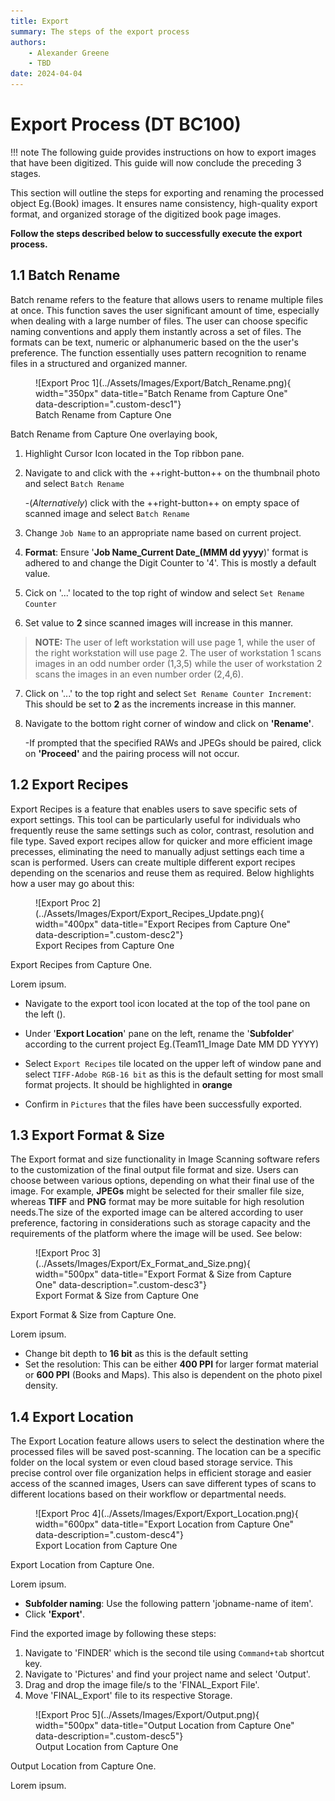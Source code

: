 ```yaml
---
title: Export
summary: The steps of the export process
authors:
    - Alexander Greene
    - TBD
date: 2024-04-04
---
```


# Export Process (DT BC100)


!!! note
    The following guide provides instructions on how to export images that have been digitized. This guide will now conclude the preceding 3 stages.



This section will outline the steps for exporting and renaming the processed object Eg.(Book) images. It ensures name consistency, high-quality export format, and organized storage of the digitized book page images.

**Follow the steps described below to successfully execute the export process.**

## 1.1 Batch Rename
Batch rename refers to the feature that allows users to rename multiple files at once. This function saves the user significant amount of time, especially when dealing with a large number of files. The user can choose specific naming conventions and apply them instantly across a set of files. The formats can be text, numeric or alphanumeric based on the the user's preference. The function essentially uses pattern recognition to rename files in a structured and organized manner.

<figure markdown>
![Export Proc 1](../Assets/Images/Export/Batch_Rename.png){ width="350px" data-title="Batch Rename from Capture One" data-description=".custom-desc1"}
<figcaption>Batch Rename from Capture One</figcaption>
</figure>
<div class="glightbox-desc custom-desc1">
  <p>Batch Rename from Capture One overlaying book, </p>
  <p></p>
</div>

 1. Highlight Cursor Icon located in the Top ribbon pane.

 2. Navigate to and click with the ++right-button++ on the thumbnail photo and select `Batch Rename`

    -(*Alternatively*) click with the ++right-button++ on empty space of scanned image and select `Batch Rename`
 3. Change `Job Name` to an appropriate name based on current project.

 4. **Format**: Ensure '**Job Name_Current Date_(MMM dd yyyy**)' format is adhered to and change the Digit Counter to '4'. This is mostly a default value.

 5. Cick on '...' located to the top right of window and select `Set Rename Counter`
6. Set value to **2** since scanned images will increase in this manner.
 >  **NOTE:**  The user of left workstation  will use page 1,  while the user of the right workstation will use page 2. The user of workstation 1 scans images in an odd number order (1,3,5) while the user of workstation 2 scans the images in an even number order (2,4,6).
 
 7. Click on '...' to the top right and select  `Set Rename Counter Increment`: This should be set to **2** as the increments increase in this manner.
 
 8. Navigate to the bottom right corner of window and click on  **'Rename'**.
 
    -If prompted that the specified RAWs and JPEGs should be paired, click on **'Proceed'** and the pairing process will not occur.

## 1.2 Export Recipes

Export Recipes is a feature that enables users to save specific sets of export settings. This tool can be particularly useful for individuals who frequently reuse the same settings such as color, contrast, resolution and file type. Saved export recipes allow for quicker and more efficient image precesses, eliminating the need to manually adjust settings each time a scan is performed. Users can create multiple different export recipes depending on the scenarios and reuse them as required. Below highlights how a user may go about this:


<figure markdown>
![Export Proc 2](../Assets/Images/Export/Export_Recipes_Update.png){ width="400px" data-title="Export Recipes from Capture One" data-description=".custom-desc2"}
<figcaption>Export Recipes from Capture One</figcaption>
</figure>
<div class="glightbox-desc custom-desc2">
  <p>Export Recipes from Capture One.</p>
  <p>Lorem ipsum.</p>
</div>

- Navigate to the export tool icon located at the top of the tool pane on the left ().

- Under '**Export Location**' pane on the left, rename the '**Subfolder**' according to the current project Eg.(Team11_Image Date MM DD YYYY)
- Select `Export Recipes` tile located on the upper left of window pane and select `TIFF-Adobe RGB-16 bit` as this is the default setting for most small format projects. It should be highlighted in **orange**
- Confirm in `Pictures` that the files have been successfully exported.

## 1.3 Export Format & Size

The Export format and size functionality in Image Scanning software refers to the customization of the final output file format and size. Users can choose between various options, depending on what their final use of the image. For example, **JPEGs** might be selected for their smaller file size, whereas **TIFF** and **PNG** format may be more suitable for high resolution needs.The size of the exported image can be altered according to user preference, factoring in considerations such as storage capacity and the requirements of the platform where the image will be used. See below:

<figure markdown>
![Export Proc 3](../Assets/Images/Export/Ex_Format_and_Size.png){ width="500px" data-title="Export Format & Size from Capture One" data-description=".custom-desc3"}
<figcaption>Export Format & Size from Capture One</figcaption>
</figure>
<div class="glightbox-desc custom-desc3">
  <p>Export Format & Size from Capture One.</p>
  <p>Lorem ipsum.</p>
</div>

- Change bit depth to **16 bit** as this is the default setting
- Set the resolution: This can be either **400 PPI** for larger format material or **600 PPI** (Books and Maps). This also is dependent on the photo pixel density.

## 1.4 Export Location

The Export Location feature allows users to select the destination where the processed files will be saved post-scanning. The location can be a specific folder on the local system or even cloud based storage service. This precise control over file organization helps in efficient storage and easier access of the scanned images, Users can save different types of scans to different locations based on their workflow or departmental needs.

<figure markdown>
![Export Proc 4](../Assets/Images/Export/Export_Location.png){ width="600px" data-title="Export Location from Capture One" data-description=".custom-desc4"}
<figcaption>Export Location from Capture One</figcaption>
</figure>
<div class="glightbox-desc custom-desc4">
  <p>Export Location from Capture One.</p>
  <p>Lorem ipsum.</p>
</div>

- **Subfolder naming**: Use the following pattern 'jobname-name of item'.
- Click **'Export'**.

Find the exported image by following these steps:

1. Navigate to 'FINDER' which is the second tile using `Command+tab` shortcut key.
2. Navigate to 'Pictures' and find your project name and select 'Output'.
3. Drag and drop the image file/s to the 'FINAL_Export File'.
4. Move 'FINAL_Export' file  to its respective Storage.

<figure markdown>
![Export Proc 5](../Assets/Images/Export/Output.png){ width="500px" data-title="Output Location from Capture One" data-description=".custom-desc5"}
<figcaption>Output Location from Capture One</figcaption>
</figure>
<div class="glightbox-desc custom-desc5">
  <p>Output Location from Capture One.</p>
  <p>Lorem ipsum.</p>
</div>